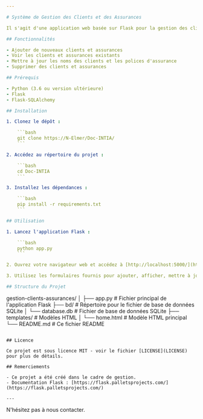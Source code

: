 ```yaml
---

# Système de Gestion des Clients et des Assurances

Il s'agit d'une application web basée sur Flask pour la gestion des clients et des assurances. Elle permet aux utilisateurs d'effectuer des opérations CRUD (Créer, Lire, Mettre à jour, Supprimer) sur les clients et les assurances.

## Fonctionnalités

- Ajouter de nouveaux clients et assurances
- Voir les clients et assurances existants
- Mettre à jour les noms des clients et les polices d'assurance
- Supprimer des clients et assurances

## Prérequis

- Python (3.6 ou version ultérieure)
- Flask
- Flask-SQLAlchemy

## Installation

1. Clonez le dépôt :

    ```bash
    git clone https://N-Elmer/Doc-INTIA/
    ```

2. Accédez au répertoire du projet :

    ```bash
    cd Doc-INTIA
    ```

3. Installez les dépendances :

    ```bash
    pip install -r requirements.txt
    ```

## Utilisation

1. Lancez l'application Flask :

    ```bash
    python app.py
    ```

2. Ouvrez votre navigateur web et accédez à [http://localhost:5000/](http://localhost:5000/) pour accéder à l'application.

3. Utilisez les formulaires fournis pour ajouter, afficher, mettre à jour et supprimer des clients et assurances.

## Structure du Projet

```
gestion-clients-assurances/
│
├── app.py              # Fichier principal de l'application Flask
├── bd/                 # Répertoire pour le fichier de base de données SQLite
│   └── database.db     # Fichier de base de données SQLite
├── templates/          # Modèles HTML
│   └── home.html       # Modèle HTML principal
└── README.md           # Ce fichier README
```

## Licence

Ce projet est sous licence MIT - voir le fichier [LICENSE](LICENSE) pour plus de détails.

## Remerciements

- Ce projet a été créé dans le cadre de gestion.
- Documentation Flask : [https://flask.palletsprojects.com/](https://flask.palletsprojects.com/)

---
```


N'hésitez pas à nous contacter.
